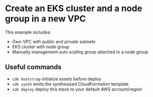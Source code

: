 
# Create an EKS cluster and a node group in a new VPC

This example includes:

* Own VPC with public and private subnets
* EKS cluster with node group
* Manually management auto scaling group attached to a node group

## Useful commands

 * `cdk bootstrap`   initialize assets before deploy
 * `cdk synth`       emits the synthesized CloudFormation template
 * `cdk deploy`      deploy this stack to your default AWS account/region
